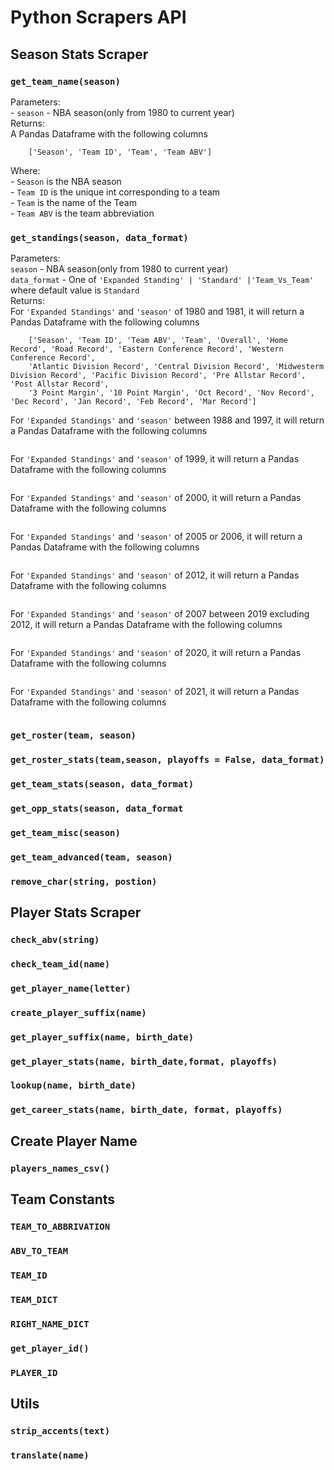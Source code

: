 # Python Scrapers API

## Season Stats Scraper
### `get_team_name(season)` 
Parameters:<br>
    - `season` - NBA season(only from 1980 to current year)<br>
Returns:<br>
A Pandas Dataframe with the following columns<br>
```
    ['Season', 'Team ID', 'Team', 'Team ABV'] 
```
Where:<br>
    - `Season` is the NBA season<br>
    - `Team ID` is the unique int corresponding to a team<br>
    - `Team` is the name of the Team<br>
    - `Team ABV` is the team abbreviation<br>

### `get_standings(season, data_format)`
Parameters:<br>
    `season`      - NBA season(only from 1980 to current year)<br>
    `data_format` - One of `'Expanded Standing' | 'Standard' |'Team_Vs_Team'` where default value is `Standard`<br>
Returns:<br>
For `'Expanded Standings'` and `'season'` of 1980 and 1981, it will return a Pandas Dataframe with the following columns
```
    ['Season', 'Team ID', 'Team ABV', 'Team', 'Overall', 'Home Record', 'Road Record', 'Eastern Conference Record', 'Western Conference Record',
    'Atlantic Division Record', 'Central Division Record', 'Midwesterm Division Record', 'Pacific Division Record', 'Pre Allstar Record', 'Post Allstar Record',
    '3 Point Margin', '10 Point Margin', 'Oct Record', 'Nov Record', 'Dec Record', 'Jan Record', 'Feb Record', 'Mar Record']
```
For `'Expanded Standings'` and `'season'` between 1988 and 1997, it will return a Pandas Dataframe with the following columns 
```

```
For `'Expanded Standings'` and `'season'` of 1999, it will return a Pandas Dataframe with the following columns 
```

```
For `'Expanded Standings'` and `'season'` of 2000, it will return a Pandas Dataframe with the following columns 
```

```
For `'Expanded Standings'` and `'season'` of 2005 or 2006, it will return a Pandas Dataframe with the following columns 
```

```
For `'Expanded Standings'` and `'season'` of 2012, it will return a Pandas Dataframe with the following columns 
```

```
For `'Expanded Standings'` and `'season'` of 2007 between 2019 excluding 2012, it will return a Pandas Dataframe with the following columns
```

```
For `'Expanded Standings'` and `'season'` of 2020, it will return a Pandas Dataframe with the following columns
```

```
For `'Expanded Standings'` and `'season'` of 2021, it will return a Pandas Dataframe with the following columns
```

```

### `get_roster(team, season)`

### `get_roster_stats(team,season, playoffs = False, data_format)`

### `get_team_stats(season, data_format)`

### `get_opp_stats(season, data_format`

### `get_team_misc(season)`

### `get_team_advanced(team, season)`

### `remove_char(string, postion)`

## Player Stats Scraper 
### `check_abv(string)`

### `check_team_id(name)`

### `get_player_name(letter)`

### `create_player_suffix(name)`

### `get_player_suffix(name, birth_date)`

### `get_player_stats(name, birth_date,format, playoffs)`

### `lookup(name, birth_date)`

### `get_career_stats(name, birth_date, format, playoffs)`

## Create Player Name
### `players_names_csv()`

## Team Constants 
### `TEAM_TO_ABBRIVATION`

### `ABV_TO_TEAM` 

### `TEAM_ID`

### `TEAM_DICT` 

### `RIGHT_NAME_DICT` 

### `get_player_id()`

### `PLAYER_ID`

## Utils
### `strip_accents(text)`

### `translate(name)`